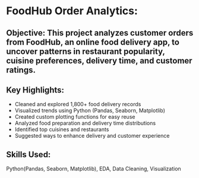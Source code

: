 # FoodHub Order Analytics: 
## Objective: This project analyzes customer orders from FoodHub, an online food delivery app, to uncover patterns in restaurant popularity, cuisine preferences, delivery time, and customer ratings.

## Key Highlights:
* Cleaned and explored 1,800+ food delivery records
* Visualized trends using Python (Pandas, Seaborn, Matplotlib)
* Created custom plotting functions for easy reuse
* Analyzed food preparation and delivery time distributions
* Identified top cuisines and restaurants
* Suggested ways to enhance delivery and customer experience
 
## Skills Used: 
Python(Pandas, Seaborn, Matplotlib), EDA, Data Cleaning, Visualization
